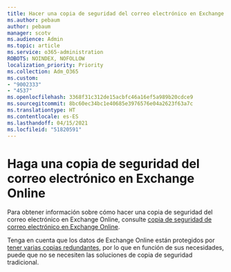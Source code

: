 ```yaml
---
title: Hacer una copia de seguridad del correo electrónico en Exchange Online
ms.author: pebaum
author: pebaum
manager: scotv
ms.audience: Admin
ms.topic: article
ms.service: o365-administration
ROBOTS: NOINDEX, NOFOLLOW
localization_priority: Priority
ms.collection: Adm_O365
ms.custom:
- "9002333"
- "4537"
ms.openlocfilehash: 3368f31c312de15acbfc46a16ef5a989b20cdce9
ms.sourcegitcommit: 8bc60ec34bc1e40685e3976576e04a2623f63a7c
ms.translationtype: HT
ms.contentlocale: es-ES
ms.lasthandoff: 04/15/2021
ms.locfileid: "51820591"
---
```

# <a name="backing-up-email-in-exchange-online"></a>Haga una copia de seguridad del correo electrónico en Exchange Online

Para obtener información sobre cómo hacer una copia de seguridad del correo electrónico en Exchange Online, consulte [copia de seguridad de correo electrónico en Exchange Online](https://docs.microsoft.com/exchange/back-up-email).

Tenga en cuenta que los datos de Exchange Online están protegidos por [tener varias copias redundantes](https://docs.microsoft.com/office365/servicedescriptions/exchange-online-service-description/high-availability-and-business-continuity), por lo que en función de sus necesidades, puede que no se necesiten las soluciones de copia de seguridad tradicional.
